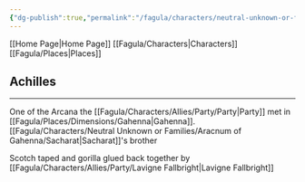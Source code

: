 ```yaml
---
{"dg-publish":true,"permalink":"/fagula/characters/neutral-unknown-or-families/aracnum-of-gahenna/achilles/"}
---
```


[[Home Page\|Home Page]]
[[Fagula/Characters\|Characters]]
[[Fagula/Places\|Places]]

Achilles
--
___
One of the Arcana the [[Fagula/Characters/Allies/Party/Party\|Party]] met in [[Fagula/Places/Dimensions/Gahenna\|Gahenna]]. [[Fagula/Characters/Neutral Unknown or Families/Aracnum of Gahenna/Sacharat\|Sacharat]]'s brother

Scotch taped and gorilla glued back together by [[Fagula/Characters/Allies/Party/Lavigne Fallbright\|Lavigne Fallbright]]